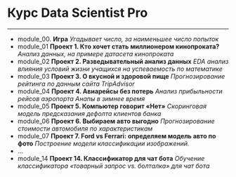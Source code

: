 # Курс Data Scientist Pro
---
- module_00. **Игра**
*Угадывает число, за наименьшее число попыток*
- module_01 **Проект 1. Кто хочет стать миллионером кинопроката?**
*Анализ данных, на примере датасета кинопроката*
- module_02 **Проект 2. Разведывательный анализ данных**
*EDA анализ влияния условий жизни учащихся на успеваемость по математике*
- module_03 **Проект 3. О вкусной и здоровой пище**
*Прогнозирование рейтинга по данным сайта TripAdvisor*
- module_04 **Проект 4. Авиарейсы без потерь**
*Анализ прибыльности рейсов аэропорта Анапы в зимнее время*
- module_05 **Проект 5. Компьютер говорит «Нет»**
*Скоринговая модель предсказания дефолта клиентов банка*
- module_06 **Проект 6. Выбираем авто выгодно**
*Прогнозирование стоимости автомобиля по характеристикам*
- module_07 **Проект 7. Ford vs Ferrari: определяем модель авто по фото**
*Построение модели классификации изображений.*
- ...
- module_14 **Проект 14. Классификатор для чат бота**
*Обучение классификатора «товарный запрос vs. болталка» для чат бота*
